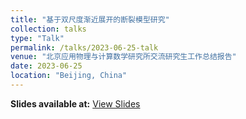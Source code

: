 ```yaml
---
title: "基于双尺度渐近展开的断裂模型研究"
collection: talks
type: "Talk"
permalink: /talks/2023-06-25-talk
venue: "北京应用物理与计算数学研究所交流研究生工作总结报告"
date: 2023-06-25
location: "Beijing, China"
---
```

**Slides available at:** [View Slides](https://sukaku-r.github.io/raoyipeng.github.io/files/slide_20230625.pdf)
